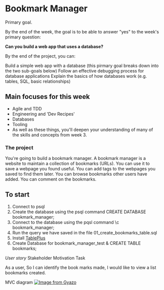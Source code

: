 # Bookmark Manager

Primary goal.

By the end of the week, the goal is to be able to answer "yes" to the week's primary question:

**Can you build a web app that uses a database?**

By the end of the project, you can:

Build a simple web app with a database (this pirmary goal breaks down into the two sub-goals below)
Follow an effective debugging process for database applications
Explain the basics of how databases work (e.g. tables, SQL, basic relationships)

## Main focuses for this week
- Agile and TDD
- Engineering and 'Dev Recipes'
- Databases
- Tooling
- As well as these things, you'll deepen your understanding of many of the skills and concepts from week 3.


### The project
You're going to build a bookmark manager. A bookmark manager is a website to maintain a collection of bookmarks (URLs). You can use it to save a webpage you found useful. You can add tags to the webpages you saved to find them later. You can browse bookmarks other users have added. You can comment on the bookmarks.

## To start

1. Connect to psql
2. Create the database using the psql command CREATE DATABASE bookmark_manager;
3. Connect to the database using the pqsl command \c bookmark_manager;
4. Run the query we have saved in the file 01_create_bookmarks_table.sql
5. Install [TablePlus](https://tableplus.com/)
6. Create Database for bookmark_manager_test & CREATE TABLE bookmarks;



_User story_
Stakeholder
Motivation
Task

As a user,
So I can identify the book marks made,
I would like to view a list bookmarks created.

MVC diagram
[![Image from Gyazo](https://i.gyazo.com/6c6affc703c7cca802c1f9b86d28994d.png)](https://gyazo.com/6c6affc703c7cca802c1f9b86d28994d)